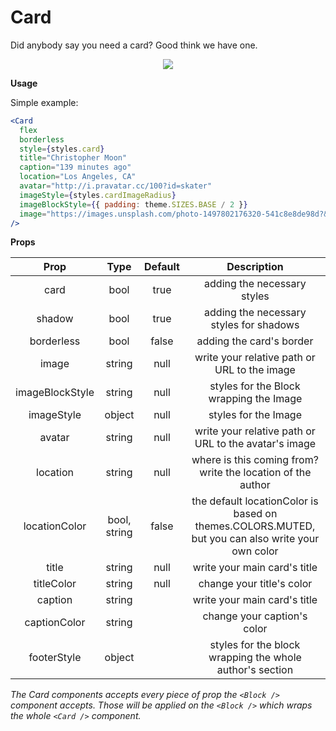 # Card
Did anybody say you need a card? Good think we have one.

<p align="center">
 <img src="https://i.imgur.com/P9eFZap.png" />
</p>

**Usage**

Simple example:
```jsx
<Card
  flex
  borderless
  style={styles.card}
  title="Christopher Moon"
  caption="139 minutes ago"
  location="Los Angeles, CA"
  avatar="http://i.pravatar.cc/100?id=skater"
  imageStyle={styles.cardImageRadius}
  imageBlockStyle={{ padding: theme.SIZES.BASE / 2 }}
  image="https://images.unsplash.com/photo-1497802176320-541c8e8de98d?&w=1600&h=900&fit=crop&crop=entropy&q=300"
/>
```

**Props**

|       Prop      |     Type     | Default |                                            Description                                           |
|:---------------:|:------------:|:-------:|:------------------------------------------------------------------------------------------------:|
| card            |     bool     |   true  | adding the necessary styles                                                                      |
| shadow          |     bool     |   true  | adding the necessary styles for shadows                                                          |
| borderless      |     bool     |  false  | adding the card's border                                                                         |
| image           |    string    | null    | write your relative path or URL to the image                                                     |
| imageBlockStyle |    string    | null    | styles for the Block wrapping the Image                                                          |
| imageStyle      |    object    | null    | styles for the Image                                                                             |
| avatar          |    string    | null    | write your relative path or URL to the avatar's image                                            |
| location        |    string    | null    | where is this coming from? write the location of the author                                      |
| locationColor   | bool, string | false   | the default locationColor is based on themes.COLORS.MUTED, but you can also write your own color |
| title           | string       | null    | write your main card's title                                                                     |
| titleColor      | string       | null    | change your title's color                                                                        |
| caption         | string       |         | write your main card's title                                                                     |
| captionColor    | string       |         | change your caption's color                                                                      |
| footerStyle     | object       |         | styles for the block wrapping the whole author's section                                         |

_The Card components accepts every piece of prop the `<Block />` component accepts. Those will be applied on the `<Block />` which wraps the whole `<Card />` component._
